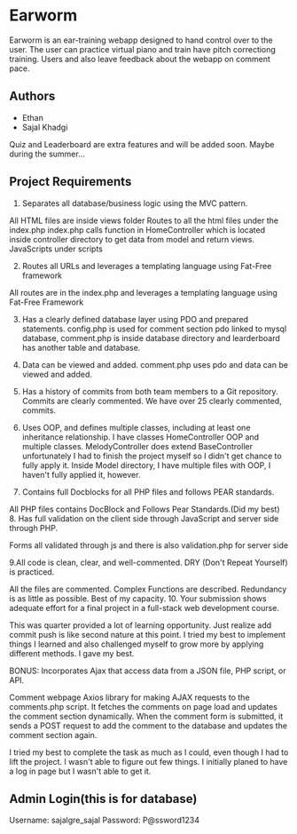 # Earworm

Earworm is an ear-training webapp designed to hand control over to the user. The user can practice virtual piano and
train have pitch correctiong training. Users and also leave feedback about the webapp on comment pace.

## Authors

- Ethan
- Sajal Khadgi


Quiz and Leaderboard are extra features and will be added soon. Maybe during the summer...


## Project Requirements
1. Separates all database/business logic using the MVC pattern.

All HTML files are inside views folder
Routes to all the html files under the index.php
index.php calls function in HomeController which is located inside controller directory to get data from model and return views.
JavaScripts under scripts

2. Routes all URLs and leverages a templating language using Fat-Free framework

All routes are in the index.php and leverages a templating language using Fat-Free Framework

3. Has a clearly defined database layer using PDO and prepared statements.
config.php is used for comment section  pdo linked to mysql database, comment.php is inside database directory and learderboard has another table and database.


4. Data can be viewed and added.
comment.php uses pdo and data can be viewed and added.

5. Has a history of commits from both team members to a Git repository. Commits are clearly commented.
 We have over 25 clearly commented, commits.

6. Uses OOP, and defines multiple classes, including at least one inheritance relationship.
I have classes HomeController OOP and multiple classes. MelodyController does extend BaseController
unfortunately I had to finish the project myself so I didn't get chance to fully apply it.
Inside Model directory, I have multiple files with OOP, I haven't fully applied it, however. 

7. Contains full Docblocks for all PHP files and follows PEAR standards.

All PHP files contains DocBlock and Follows Pear Standards.(Did my best)
8. Has full validation on the client side through JavaScript and server side through PHP.

Forms all validated through js and there is also validation.php for server side

9.All code is clean, clear, and well-commented. DRY (Don't Repeat Yourself) is practiced.

All the files are commented. Complex Functions are described. Redundancy is as little as possible. Best of my capacity.
10. Your submission shows adequate effort for a final project in a full-stack web development course.

This was quarter provided a lot of learning opportunity. Just realize add commit push is like second nature at this point.
I tried my best to implement things I learned and also challenged myself to grow more by applying different methods.
I gave my best. 

BONUS: Incorporates Ajax that access data from a JSON file, PHP script, or API.

Comment webpage Axios library for making AJAX requests to the comments.php script. It fetches the comments on page load and updates the comment section dynamically. When the comment form is submitted, it sends a POST request to add the comment to the database and updates the comment section again.

I tried my best to complete the task as much as I could, even though I had to lift the project.
I wasn't able to figure out few things. I initially planed to have a log in page but I wasn't able to 
get it. 


## Admin Login(this is for database)

Username: sajalgre_sajal
Password: P@ssword1234
